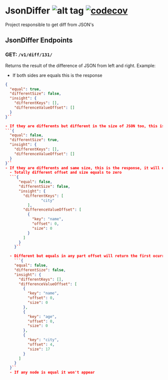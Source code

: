 # JsonDiffer ![alt tag](https://travis-ci.org/felipepssouza/JsonDiffer.svg?branch=master) [![codecov](https://codecov.io/gh/felipepssouza/JsonDiffer/branch/master/graph/badge.svg)](https://codecov.io/gh/felipepssouza/JsonDiffer)

Project responsible to get diff from JSON's

## JsonDiffer Endpoints

### **GET:** `/v1/diff/131/`
Returns the result of the difference of JSON from left and right. Example: 

- If both sides are equals this is the response
```json
{
  "equal": true,
  "differentSize": false,
  "insight": {
    "differentKeys": [],
    "differenceValueOffset": []
  }
}``

- If they are differents but different in the size of JSON too, this is the response (the insight is not proccess in this case)
```{
  "equal": false,
  "differentSize": true,
  "insight": {
    "differentKeys": [],
    "differenceValueOffset": []
  }
}``
- If they are differents and same size, this is the response, it will do a insight. Insight will say if there is any node that the key is different in the first list, in the other list is the values different, these are the possible cases: 
  - Totally different offset and size equals to zero
  ```{
      "equal": false,
      "differentSize": false,
      "insight": {
        "differentKeys": [
                "city"
          ],
        "differenceValueOffset": [
          {
            "key": "name",
            "offset": 0,
            "size": 0
          }
        ]
      }
    }``

  - Different but equals in any part offset will return the first ocurrence of the difference and the size is the size of the value
    ```{
    "equal": false,
    "differentSize": false,
    "insight": {
      "differentKeys": [],
      "differenceValueOffset": [
        {
          "key": "name",
          "offset": 0,
          "size": 0
        },
        {
          "key": "age",
          "offset": 0,
          "size": 0
        },
        {
          "key": "city",
          "offset": 4,
          "size": 17
        }
      ]
    }
  }``
  - If any node is equal it won't appear


